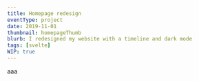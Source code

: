 ```yaml
---
title: Homepage redesign
eventType: project
date: 2019-11-01
thumbnail: homepageThumb
blurb: I redesigned my website with a timeline and dark mode
tags: [svelte]
WIP: true
---
```


aaa